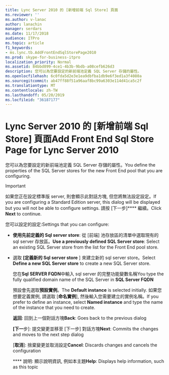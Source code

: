```yaml
---
title: Lync Server 2010 的 [新增前端 Sql Store] 頁面
ms.reviewer: ''
ms.author: v-lanac
author: lanachin
manager: serdars
ms.date: 11/17/2018
audience: ITPro
ms.topic: article
f1_keywords:
- ms.lync.tb.AddFrontEndSqlStorePage2010
ms.prod: skype-for-business-itpro
localization_priority: Normal
ms.assetid: 84bbd899-4ce1-4b3b-9bdb-a08cefb626d3
description: 您可以為您要設定的新前端池定義 SQL Server 存儲的屬性。
ms.openlocfilehash: 6c0fda5d2e3e1ea9dbfba1db9e6f3ed1a3f4080a
ms.sourcegitcommit: ab47ff88f51a96aaf8bc99a6303e114d41ca5c2f
ms.translationtype: MT
ms.contentlocale: zh-TW
ms.lasthandoff: 05/20/2019
ms.locfileid: "36187177"
---
```

# <a name="add-front-end-sql-store-page-for-lync-server-2010"></a><span data-ttu-id="80090-103">Lync Server 2010 的 [新增前端 Sql Store] 頁面</span><span class="sxs-lookup"><span data-stu-id="80090-103">Add Front End Sql Store Page for Lync Server 2010</span></span>
 
<span data-ttu-id="80090-104">您可以為您要設定的新前端池定義 SQL Server 存儲的屬性。</span><span class="sxs-lookup"><span data-stu-id="80090-104">You define the properties of the SQL Server stores for the new Front End pool that you are configuring.</span></span>
  
> [!IMPORTANT]
> <span data-ttu-id="80090-105">如果您正在設定標準版 server, 則會顯示此對話方塊, 但您將無法設定設定。</span><span class="sxs-lookup"><span data-stu-id="80090-105">If you are configuring a Standard Edition server, this dialog will be displayed but you will not be able to configure settings.</span></span> <span data-ttu-id="80090-106">請按 [下一步]\*\*\*\* 繼續。</span><span class="sxs-lookup"><span data-stu-id="80090-106">Click **Next** to continue.</span></span>
  
<span data-ttu-id="80090-107">您可以設定的設定:</span><span class="sxs-lookup"><span data-stu-id="80090-107">Settings that you can configure:</span></span>
  
- <span data-ttu-id="80090-108">**使用先前定義的 Sql server store**: 從 [前端] 池存放區的清單中選取現有的 sql server 存放區。</span><span class="sxs-lookup"><span data-stu-id="80090-108">**Use a previously defined SQL Server store**: Select an existing SQL Server store from the list for the Front End pool store.</span></span>
    
- <span data-ttu-id="80090-109">選取 **[定義新的 Sql server store** ] 來建立新的 sql server store。</span><span class="sxs-lookup"><span data-stu-id="80090-109">Select **Define a new SQL Server store** to create a new SQL Server store.</span></span>
    
    <span data-ttu-id="80090-110">您在**Sql SERVER FQDN**中輸入 sql server 的完整功能變數名稱</span><span class="sxs-lookup"><span data-stu-id="80090-110">You type the fully qualified domain name of the SQL Server in **SQL Server FQDN**</span></span>
    
    <span data-ttu-id="80090-111">預設會先選取**預設實例**。</span><span class="sxs-lookup"><span data-stu-id="80090-111">The **Default instance** is selected initially.</span></span> <span data-ttu-id="80090-112">如果您想要定義實例, 請選取 [**命名實例**], 然後輸入您需要建立的實例名稱。</span><span class="sxs-lookup"><span data-stu-id="80090-112">If you prefer to define an instance, select **Named instance** and type the name of the instance that you need to create.</span></span>
    
  <span data-ttu-id="80090-113">**返回**: 回到上一個對話方塊</span><span class="sxs-lookup"><span data-stu-id="80090-113">**Back**: Goes back to the previous dialog</span></span>
  
  <span data-ttu-id="80090-114">**[下一**步]: 提交變更並移至 [下一步] 對話方塊</span><span class="sxs-lookup"><span data-stu-id="80090-114">**Next**: Commits the changes and moves to the next step dialog</span></span>
  
  <span data-ttu-id="80090-115">[**取消**]: 捨棄變更並取消設定</span><span class="sxs-lookup"><span data-stu-id="80090-115">**Cancel**: Discards changes and cancels the configuration</span></span>
  
  <span data-ttu-id="80090-116">\*\*\*\* 說明: 顯示說明資訊, 例如本主題</span><span class="sxs-lookup"><span data-stu-id="80090-116">**Help**: Displays help information, such as this topic</span></span>
  


